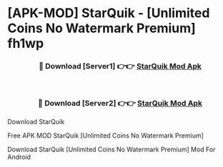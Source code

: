 # [APK-MOD] StarQuik - [Unlimited Coins No Watermark Premium] fh1wp



<div align="center">
<h3>🔴 Download [Server1] 👉👉 <a href="https://momento.my/?title=StarQuik">StarQuik Mod Apk</a></h3><br>

<h3>🔴 Download [Server2] 👉👉 <a href="https://momento.my/?title=StarQuik">StarQuik Mod Apk</a></h3>
</div>



Download StarQuik 

Free APK MOD StarQuik [Unlimited Coins No Watermark Premium]

Download StarQuik [Unlimited Coins No Watermark Premium] Mod For Android
